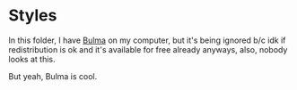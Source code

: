 # Styles

In this folder, I have [Bulma](https://bulma.io/) on my computer, but it's being ignored b/c idk if redistribution is ok and it's available for free already anyways, also, nobody looks at this.

But yeah, Bulma is cool.

